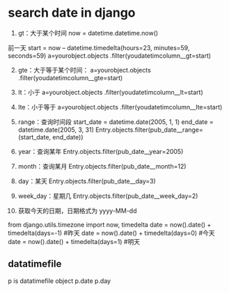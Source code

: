 # search date in django
1. gt：大于某个时间
now = datetime.datetime.now()

前一天
start = now – datetime.timedelta(hours=23, minutes=59, seconds=59)
a=yourobject.objects .filter(youdatetimcolumn__gt=start)

2. gte：大于等于某个时间：
a=yourobject.objects .filter(youdatetimcolumn__gte=start)

3. lt：小于
a=yourobject.objects .filter(youdatetimcolumn__lt=start)

4. lte：小于等于
a=yourobject.objects .filter(youdatetimcolumn__lte=start)

5. range：查询时间段
start_date = datetime.date(2005, 1, 1)
end_date = datetime.date(2005, 3, 31)
Entry.objects.filter(pub_date__range=(start_date, end_date))

6. year：查询某年
Entry.objects.filter(pub_date__year=2005)

7. month：查询某月
Entry.objects.filter(pub_date__month=12)

8. day：某天
Entry.objects.filter(pub_date__day=3)

9. week_day：星期几
Entry.objects.filter(pub_date__week_day=2)

10. 获取今天的日期，日期格式为 yyyy-MM-dd

from django.utils.timezone import now, timedelta
date = now().date() + timedelta(days=-1) #昨天
date = now().date() + timedelta(days=0) #今天
date = now().date() + timedelta(days=1) #明天

## datatimefile
p is datatimefile object
p.date
p.day
